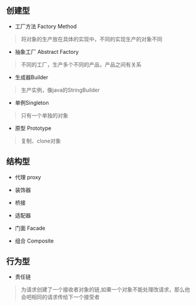 ## 创建型
* 工厂方法 Factory Method
> 将对象的生产放在具体的实现中，不同的实现生产的对象不同

* 抽象工厂 Abstract Factory
> 不同的工厂，生产多个不同的产品，产品之间有关系

* 生成器Builder
> 生产实例，像java的StringBuilder

* 单例Singleton
> 只有一个单独的对象

* 原型 Prototype
> 复制、clone对象

## 结构型

* 代理 proxy

* 装饰器 

* 桥接

* 适配器

* 门面 Facade

* 组合 Composite

## 行为型
* 责任链
> 为请求创建了一个接收者对象的链,如果一个对象不能处理改请求，那么他会吧相同的请求传给下一个接受者
